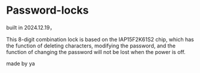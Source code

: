 # Password-locks
built in 2024.12.19，

This 8-digit combination lock is based on the IAP15F2K61S2 chip, which has the function of deleting characters, modifying the password, and the function of changing the password will not be lost when the power is off.

made by ya
